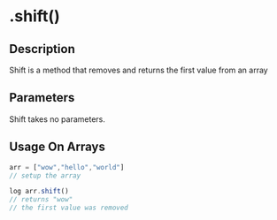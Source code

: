 # .shift()

## Description

Shift is a method that removes and returns the first value from an array

## Parameters

Shift takes no parameters.

## Usage On Arrays

```javascript
arr = ["wow","hello","world"]
// setup the array

log arr.shift()
// returns "wow"
// the first value was removed
```
